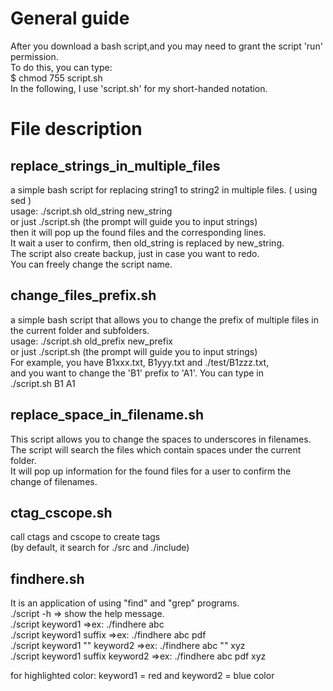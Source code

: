 # General guide
After you download a bash script,and you may need to grant the script 'run' permission. <br>
To do this, you can type: <br>
$ chmod 755 script.sh <br> 
In the following, I use 'script.sh' for my short-handed notation.


# File description  
## replace_strings_in_multiple_files
a simple bash script for replacing string1 to string2 in multiple files. ( using sed ) <br>
usage: ./script.sh old_string new_string <br>
or just ./script.sh  (the prompt will guide you to input strings) <br>
then it will pop up the found files and the corresponding lines. <br>
It wait a user to confirm, then old_string is replaced by new_string. <br>
The script also create backup, just in case you want to redo. <br>
You can freely change the script name. <br>

## change_files_prefix.sh
a simple bash script that allows you to change the prefix of multiple files in the current folder and subfolders. <br>
usage: ./script.sh old_prefix new_prefix <br>
or just ./script.sh (the prompt will guide you to input strings) <br>
For example, you have B1xxx.txt, B1yyy.txt and ./test/B1zzz.txt, <br>
and you want to change the 'B1' prefix to 'A1'. You can type in <br>
./script.sh B1 A1 <br>


## replace_space_in_filename.sh
This script allows you to change the spaces to underscores in filenames.   
The script will search the files which contain spaces under the current folder.   
It will pop up information for the found files for a user to confirm the    
change of filenames.

## ctag_cscope.sh
call ctags and cscope to create tags   
(by default, it search for ./src and ./include)


## findhere.sh
It is an application of using "find" and "grep" programs.   
./script -h => show the help message.   
./script keyword1        =>ex: ./findhere abc   
./script keyword1 suffix =>ex: ./findhere abc pdf   
./script keyword1 "" keyword2 =>ex: ./findhere abc "" xyz   
./script keyword1 suffix keyword2 =>ex: ./findhere abc pdf xyz      

for highlighted color:
keyword1 = red and keyword2 = blue color    

